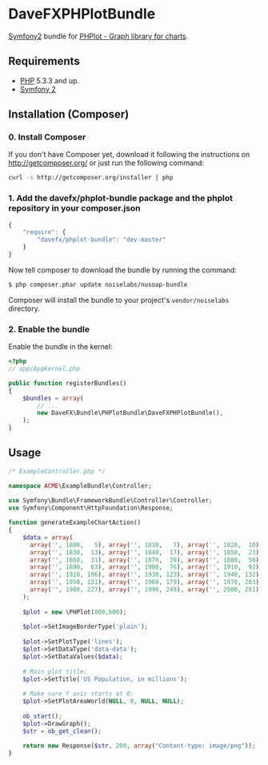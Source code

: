 DaveFXPHPlotBundle
==================

[@php]:     http://php.net/                 "PHP: Hypertext Preprocessor"
[@phplot]:  http://phplot.sourceforge.net/  "PHPlot - PHPlot is a graph library for charts."
[@symfony]: http://www.symfony.com/         "High Performance PHP Framework for Web Development"

[Symfony2][@symfony] bundle for [PHPlot - Graph library for charts][@phplot].

Requirements
------------

* [PHP][@php] 5.3.3 and up.
* [Symfony 2][@symfony]

Installation (Composer)
-----------------------

### 0. Install Composer

If you don't have Composer yet, download it following the instructions on
http://getcomposer.org/ or just run the following command:

``` bash
curl -s http://getcomposer.org/installer | php
```

### 1. Add the davefx/phplot-bundle package and the phplot repository in your composer.json

```js
{
    "require": {
        "davefx/phplot-bundle": "dev-master"
    }
}
```
Now tell composer to download the bundle by running the command:

```bash
$ php composer.phar update noiselabs/nusoap-bundle
```

Composer will install the bundle to your project's `vendor/noiselabs` directory.

### 2. Enable the bundle

Enable the bundle in the kernel:

```php
<?php
// app/AppKernel.php

public function registerBundles()
{
    $bundles = array(
        // ...
        new DaveFX\Bundle\PHPlotBundle\DaveFXPHPlotBundle(),
    );
}
```

Usage
-----

```php
/* ExampleController.php */

namespace ACME\ExampleBundle\Controller;
 
use Symfony\Bundle\FrameworkBundle\Controller\Controller;
use Symfony\Component\HttpFoundation\Response;

function generateExampleChartAction()
{
    $data = array(
      array('', 1800,   5), array('', 1810,   7), array('', 1820,  10),
      array('', 1830,  13), array('', 1840,  17), array('', 1850,  23),
      array('', 1860,  31), array('', 1870,  39), array('', 1880,  50),
      array('', 1890,  63), array('', 1900,  76), array('', 1910,  92),
      array('', 1920, 106), array('', 1930, 123), array('', 1940, 132),
      array('', 1950, 151), array('', 1960, 179), array('', 1970, 203),
      array('', 1980, 227), array('', 1990, 249), array('', 2000, 281),
    );
    
    $plot = new \PHPlot(800,600);
    
    $plot->SetImageBorderType('plain');
    
    $plot->SetPlotType('lines');
    $plot->SetDataType('data-data');
    $plot->SetDataValues($data);
    
    # Main plot title:
    $plot->SetTitle('US Population, in millions');
    
    # Make sure Y axis starts at 0:
    $plot->SetPlotAreaWorld(NULL, 0, NULL, NULL);
    
    ob_start();
    $plot->DrawGraph();
    $str = ob_get_clean();
    
    return new Response($str, 200, array("Content-type: image/png"));
}

```
